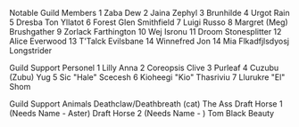 Notable Guild Members
	1 Zaba Dew
	2 Jaina Zephyl
	3 Brunhilde
	4 Urgot Rain
	5 Dresba Ton Yllatot
	6 Forest Glen Smithfield
	7 Luigi Russo
	8 Margret (Meg) Brushgather
	9 Zorlack Farthington
	10 Wej Isronu
	11 Droom Stonesplitter
	12 Alice Everwood
	13 T'Talck Evilsbane
	14 Winnefred Jon
	14 Mia Flkadfjlsdyosj Longstrider

Guild Support Personel
	1 Lilly Anna
	2 Coreopsis Clive
	3 Purleaf
	4 Cuzubu (Zubu) Yug
	5 Sic "Hale" Scecesh
	6 Kioheegi "Kio" Thasriviu
	7 Llurukre "El" Shom

Guild Support Animals
	Deathclaw/Deathbreath (cat)
	The Ass
	Draft Horse 1 (Needs Name - Aster)
	Draft Horse 2 (Needs Name - )
	Tom
	Black Beauty